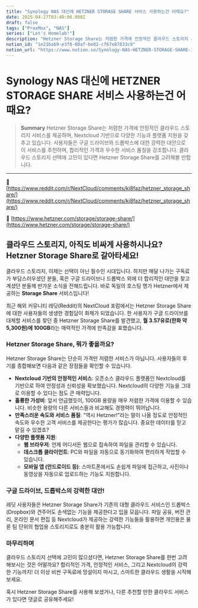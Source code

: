 ```yaml
---
title: "Synology NAS 대신에 HETZNER STORAGE SHARE 서비스 사용하는건 어때요?"
date: 2025-04-27T03:40:00.000Z
draft: false
tags: ["ProxMox", "NAS"]
series: ["Let's Homelab!"]
description: "Hetzner Storage Share는 저렴한 가격에 안정적인 클라우드 스토리지 서비스를 제공하며, Nextcloud 기반으로 다양한 기능과 플랫폼 지원을 갖추고 있습니다. 사용자들은 구글 드라이브와 드롭박스에 대한 강력한 대안으로 이 서비스를 추천하며, 합리적인 가격과 우수한 서비스 품질을 강조합니다. 클라우드 스토리지 선택에 고민이 있다면 Hetzner Storage Share를 고려해볼 만합니다."
notion_id: "1e21bab9-e3f8-80af-be02-cf67e87833c8"
notion_url: "https://www.notion.so/Synology-NAS-HETZNER-STORAGE-SHARE-1e21bab9e3f880afbe02cf67e87833c8"
---
```


# Synology NAS 대신에 HETZNER STORAGE SHARE 서비스 사용하는건 어때요?

> **Summary**
> Hetzner Storage Share는 저렴한 가격에 안정적인 클라우드 스토리지 서비스를 제공하며, Nextcloud 기반으로 다양한 기능과 플랫폼 지원을 갖추고 있습니다. 사용자들은 구글 드라이브와 드롭박스에 대한 강력한 대안으로 이 서비스를 추천하며, 합리적인 가격과 우수한 서비스 품질을 강조합니다. 클라우드 스토리지 선택에 고민이 있다면 Hetzner Storage Share를 고려해볼 만합니다.

---

🔗 [https://www.reddit.com/r/NextCloud/comments/ki8faz/hetzner_storage_share/](https://www.reddit.com/r/NextCloud/comments/ki8faz/hetzner_storage_share/)

🔗 [https://www.hetzner.com/storage/storage-share/](https://www.hetzner.com/storage/storage-share/)

## **클라우드 스토리지, 아직도 비싸게 사용하시나요? Hetzner Storage Share로 갈아타세요!**

클라우드 스토리지, 이제는 선택이 아닌 필수인 시대입니다. 하지만 매달 나가는 구독료가 부담스러우셨던 분들, 혹은 구글 드라이브나 드롭박스 외에 더 합리적인 대안을 찾고 계셨던 분들께 반가운 소식을 전해드립니다. 바로 독일의 호스팅 명가 Hetzner에서 제공하는 **Storage Share** 서비스입니다!

최근 해외 커뮤니티 레딧(Reddit)의 NextCloud 포럼에서는 Hetzner Storage Share에 대한 사용자들의 생생한 경험담이 화제가 되었습니다. 한 사용자가 구글 드라이브를 대체할 서비스를 찾던 중 Hetzner Storage Share를 발견했고, **월 3.57유로(한화 약 5,300원)에 100GB**라는 매력적인 가격에 만족감을 표했습니다.

### **Hetzner Storage Share, 뭐가 좋을까요?**

Hetzner Storage Share는 단순히 가격만 저렴한 서비스가 아닙니다. 사용자들의 후기를 종합해보면 다음과 같은 장점들을 확인할 수 있습니다.

- **Nextcloud 기반의 안정적인 서비스**: 오픈소스 클라우드 플랫폼인 Nextcloud를 기반으로 하여 안정성과 신뢰성을 확보했습니다. Nextcloud의 다양한 기능을 그대로 이용할 수 있다는 점도 큰 매력입니다.
- **훌륭한 가성비**: 앞서 언급했듯이, 100GB 용량을 매우 저렴한 가격에 이용할 수 있습니다. 비슷한 용량의 다른 서비스들과 비교해도 경쟁력이 뛰어납니다.
- **만족스러운 속도와 서비스 품질**: "역시 Hetzner!"라는 말이 나올 정도로 안정적인 속도와 우수한 고객 서비스를 제공한다는 평가가 많습니다. 중요한 데이터를 믿고 맡길 수 있겠죠?
- **다양한 플랫폼 지원**:
  - **웹 브라우저**: 언제 어디서든 웹으로 접속하여 파일을 관리할 수 있습니다.
  - **데스크톱 클라이언트**: PC와 파일을 자동으로 동기화하여 편리하게 작업할 수 있습니다.
  - **모바일 앱 (안드로이드 등)**: 스마트폰에서도 손쉽게 파일에 접근하고, 사진이나 동영상을 자동으로 업로드하는 기능도 지원합니다.
### **구글 드라이브, 드롭박스의 강력한 대안!**

레딧 사용자들은 Hetzner Storage Share가 기존의 대형 클라우드 서비스인 드롭박스(Dropbox)와 견주어도 손색없는 기능을 제공한다고 입을 모읍니다. 파일 공유, 버전 관리, 온라인 문서 편집 등 Nextcloud가 제공하는 강력한 기능들을 활용하면 개인용은 물론 팀 단위의 협업용 스토리지로도 충분히 활용 가능합니다.

### **마무리하며**

클라우드 스토리지 선택에 고민이 많으셨다면, Hetzner Storage Share를 한번 고려해보시는 것은 어떨까요? 합리적인 가격, 안정적인 서비스, 그리고 Nextcloud의 강력한 기능까지! 더 이상 비싼 구독료에 망설이지 마시고, 스마트한 클라우드 생활을 시작해보세요.

혹시 Hetzner Storage Share를 사용해 보셨거나, 다른 추천할 만한 클라우드 서비스가 있다면 댓글로 공유해주세요!


